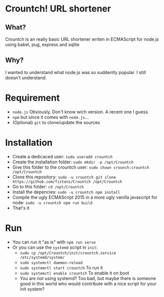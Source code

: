 # Crountch! URL shortener

## What?
Crountch is an really basic URL shortener writen in ECMAScript for node.js using babel, pug, express and sqlite 

## Why?
I wanted to understand what node.js was so suddently popular. I still doesn't understand.

# Requirement
 * `node.js` Obviously. Don't know wich version. A recent one I guess.
 * `npm` but since it comes with `node.js`...
 * (Optional) `git` to clone/update the sources

# Installation
 * Create a dedicaced user: `sudo useradd crountch`
 * Create the installation folder: `sudo mkdir -p /opt/Crountch`
 * Give this folder to the crountch user: `sudo chown crounch:crountch /opt/Crountch`
 * Clone this repository: `sudo -u crountch git clone https://github.com/fistons/Crountch /opt/Crountch`
 * Go to this folder: `cd /opt/Crountch`
 * Install the depencies: `sudo -u crountch npm install`
 * Compile the ugly ECMAScript 2015 in a more ugly vanilla javascript for node: `sudo -u crountch npm run build`
 * That's it

# Run
 * You can run it "as is" with `npm run serve` 
 * Or you can use the `systemd` script in `init`:
    * `sudo cp /opt/Crountch/init/crountch.service /etc/systemd/system/`
    * `sudo systemctl daemon-reload`
    * `sudo systemctl start crountch` To run it
    * `sudo systemctl enable crountch` To enable it on boot 
    * You are not using systemd? Too bad, but maybe there is someone good in this world who would contribute with a nice script for your init system?
